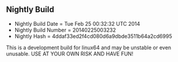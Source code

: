 
Nightly Build
------------------------------

* Nightly Build Date = Tue Feb 25 00:32:32 UTC 2014
* Nightly Build Number = 20140225003232
* Nightly Hash = 4ddaf33ed2f4cd080d6a9dbde3511b64a2cd6995

This is a development build for linux64 and may be unstable or even unusable.
USE AT YOUR OWN RISK AND HAVE FUN!

